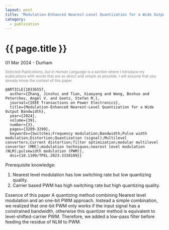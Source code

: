 ```yaml
---
layout: post
title: "Modulation-Enhanced Nearest-Level Quantization for a Wide Output Bandwidth"
category: 
  - publication
---
```


{{ page.title }}
================

<p class="meta">01 Mar 2024 - Durham</p>

<p style="color: gray; font-size: smaller;"><em>Selected Publications, but in Human Language</em> is a section where I introduce my publications with words that are as direct and simple as possible. I will assume that you already know the context of this paper.</p>

```
@ARTICLE{10336557,
  author={Zhang, Jinshui and Tian, Xiaoyang and Wang, Boshuo and Peterchev, Angel V. and Goetz, Stefan M.},
  journal={IEEE Transactions on Power Electronics}, 
  title={Modulation-Enhanced Nearest-Level Quantization for a Wide Output Bandwidth}, 
  year={2024},
  volume={39},
  number={3},
  pages={3289-3299},
  keywords={Switches;Frequency modulation;Bandwidth;Pulse width modulation;Distortion;Quantization (signal);Multilevel converters;Current distortion;filter optimization;modular multilevel converter (MMC);modulation techniques;nearest level modulation (NLM);pulsewidth modulation (PWM)},
  doi={10.1109/TPEL.2023.3338109}}
```

Prerequisite knowledge:
1. Nearest level modulation has low switching rate but low quantizing quality.
2. Carrier based PWM has high switching rate but high quantizing quality.

Essence of this paper
A quantizing method combining Nearest level modulation and an one-bit PWM approach. Instead a simple combination, we realized that one-bit PWM only works if the input signal has a constrained bandwidth, otherwise this quantizer method is equivalent to level-shifted-carrier PWM. Therefore, we added a low-pass filter before feeding the residue of NLM to PWM. 
